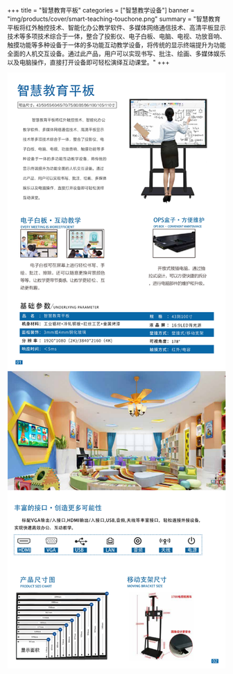 +++
title = "智慧教育平板"
categories = ["智慧教学设备"]
banner = "img/products/cover/smart-teaching-touchone.png"
summary = "智慧教育平板将红外触控技术、智能化办公教学软件、多媒体网络通信技术、高清平板显示技术等多项技术综合于一体，整合了投影仪、电子白板、电脑、电视、功放音响、触摸功能等多种设备于一体的多功能互动教学设备，将传统的显示终端提升为功能全面的人机交互设备。通过此产品，用户可以实现书写、批注、绘画、多媒体娱乐以及电脑操作，直接打开设备即可轻松演绎互动课堂。"
+++

![alt](08.png)
![alt](09.png)
